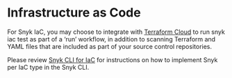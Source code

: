 # Infrastructure as Code

For Snyk IaC, you may choose to integrate with [Terraform Cloud](../../../integrations/ci-cd-integrations/integrating-snyk-with-terraform-cloud/how-to-use-the-terraform-cloud-integration-for-iac.md) to run snyk iac test as part of a ‘run’ workflow, in addition to scanning Terraform and YAML files that are included as part of your source control repositories.

Please review [Snyk CLI for IaC](../../../scan-with-snyk/scan-infrastructure/snyk-cli-for-iac/) for instructions on how to implement Snyk per IaC type in the Snyk CLI.

